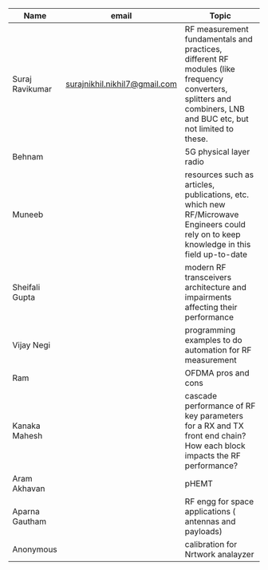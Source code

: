 
| Name            | email                         | Topic                                                                                                                                                           |
| --------------- | ----------------------------- | --------------------------------------------------------------------------------------------------------------------------------------------------------------- |
| Suraj Ravikumar | surajnikhil.nikhil7@gmail.com | RF measurement fundamentals and practices, different RF modules (like frequency converters, splitters and combiners, LNB and BUC etc, but not limited to these. |
| Behnam          |                               | 5G physical layer radio                                                                                                                                         |
| Muneeb          |                               | resources such as articles, publications, etc. which new RF/Microwave Engineers could rely on to keep knowledge in this field up-to-date                        |
| Sheifali Gupta  |                               | modern RF transceivers architecture and impairments affecting their performance                                                                                 |
| Vijay Negi      |                               | programming examples to do automation for RF measurement                                                                                                        |
| Ram             |                               | OFDMA pros and cons                                                                                                                                             |
| Kanaka Mahesh   |                               | cascade performance of RF key parameters for a RX and TX front end chain? How each block impacts the RF performance?                                            |
| Aram Akhavan    |                               | pHEMT                                                                                                                                                           |
| Aparna Gautham  |                               | RF engg for space applications ( antennas and payloads)                                                                                                         |
| Anonymous       |                               | calibration for Nrtwork analayzer                                                                                                                                                                |
